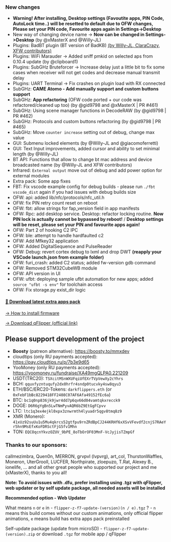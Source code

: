 ### New changes
* **Warning! After installing, Desktop settings (Favoutite apps, PIN Code, AutoLock time..) will be resetted to default due to OFW changes, Please set your PIN code, Favourite apps again in Settings->Desktop**
* New way of changing device name -> **Now can be changed in Settings->Desktop** (by @xMasterX and @Willy-JL)
* Plugins: BadBT plugin (BT version of BadKB) [(by Willy-JL, ClaraCrazy, XFW contributors)](https://github.com/ClaraCrazy/Flipper-Xtreme/tree/dev/applications/main/bad_kb)
* Plugins: WiFi Marauder -> Added sniff pmkid on selected aps from 0.10.4 update (by @clipboard1)
* Plugins: SubGHz Bruteforcer -> Increase delay just a little bit to fix some cases when receiver will not get codes and decrease manual transmit delay
* Plugins: UART Terminal -> Fix crashes on plugin load with RX connected
* SubGHz: **CAME Atomo - Add manually support and custom buttons support**
* SubGHz: **App refactoring** (OFW code ported + our code was refactored/cleaned up too) (by @gid9798 and @xMasterX | PR #461)
* SubGHz: Using scene manager functions in DecodeRAW (by @gid9798 | PR #462)
* SubGHz: Protocols and custom buttons refactoring (by @gid9798 | PR #465)
* SubGHz: Move `counter increase` setting out of debug, change max value
* GUI: Submenu locked elements (by @Willy-JL and @giacomoferretti)
* GUI: Text Input improvements, added cursor and ability to set minimal length (by @Willy-JL)
* BT API: Functions that allow to change bt mac address and device broadcasted name (by @Willy-JL and XFW contributors)
* Infrared: `External output` move out of debug and add power option for external modules
* Extra pack: Some app fixes
* FBT: Fix vscode example config for debug builds - please run `./fbt vscode_dist` again if you had issues with debug builds size
* OFW: api: added lib/nfc/protocols/nfc_util.h
* OFW: fix PIN retry count reset on reboot 
* OFW: fbt: allow strings for fap_version field in app manifests
* OFW: Rpc: add desktop service. Desktop: refactor locking routine. **Now PIN lock is actually cannot be bypassed by reboot!** / **Desktop settings will be reset, please set your PIN and favourite apps again!**
* OFW: Part 2 of hooking C2 IPC
* OFW: ble: attempt to handle hardfaulted c2
* OFW: Add Mfkey32 application
* OFW: Added DigitalSequence and PulseReader
* OFW: Debug: revert cortex debug to lxml and drop DWT **(reapply your VSCode launch.json from example folder)**
* OFW: furi_crash: added C2 status; added fw-version gdb command
* OFW: Removed STM32CubeWB module
* OFW: API version in UI
* OFW: ufbt: deploying sample ufbt automation for new apps; added `source "ufbt -s env"` for toolchain access
* OFW: Fix storage.py exist_dir logic

#### [🎲 Download latest extra apps pack](https://github.com/xMasterX/all-the-plugins/archive/refs/heads/main.zip)

[-> How to install firmware](https://github.com/DarkFlippers/unleashed-firmware/blob/dev/documentation/HowToInstall.md)

[-> Download qFlipper (official link)](https://flipperzero.one/update)

## Please support development of the project
* **Boosty** (patreon alternative): https://boosty.to/mmxdev
* cloudtips (only RU payments accepted): https://pay.cloudtips.ru/p/7b3e9d65
* YooMoney (only RU payments accepted): https://yoomoney.ru/fundraise/XA49mgQLPA0.221209
* USDT(TRC20): `TSXcitMSnWXUFqiUfEXrTVpVewXy2cYhrs`
* BCH: `qquxfyzntuqufy2dx0hrfr4sndp0tucvky4sw8qyu3`
* ETH/BSC/ERC20-Tokens: `darkflippers.eth` (or `0xFebF1bBc8229418FF2408C07AF6Afa49152fEc6a`)
* BTC: `bc1q0np836jk9jwr4dd7p6qv66d04vamtqkxrecck9`
* DOGE: `D6R6gYgBn5LwTNmPyvAQR6bZ9EtGgFCpvv`
* LTC: `ltc1q3ex4ejkl0xpx3znwrmth4lyuadr5qgv8tmq8z9`
* XMR (Monero): `41xUz92suUu1u5Mu4qkrcs52gtfpu9rnZRdBpCJ244KRHf6xXSvVFevdf2cnjS7RAeYr5hn9MsEfxKoFDRSctFjG5fv1Mhn`
* TON: `EQCOqcnYkvzOZUV_9bPE_8oTbOrOF03MnF-VcJyjisTZmpGf`

### Thanks to our sponsors:
callmezimbra, Quen0n, MERRON, grvpvl (lvpvrg), art_col, ThurstonWaffles, Moneron, UterGrooll, LUCFER, Northpirate, zloepuzo, T.Rat, Alexey B., ionelife, ...
and all other great people who supported our project and me (xMasterX), thanks to you all!

**Note: To avoid issues with .dfu, prefer installing using .tgz with qFlipper, web updater or by self update package, all needed assets will be installed**

**Recommended option - Web Updater**

What means `n` or `e` in - `flipper-z-f7-update-(version)(n / e).tgz` ? - `n` means this build comes without our custom animations, only official flipper animations, 
`e` means build has extra apps pack preinstalled

Self-update package (update from microSD) - `flipper-z-f7-update-(version).zip` or download `.tgz` for mobile app / qFlipper


